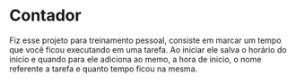 # Contador
Fiz esse projeto para treinamento pessoal, consiste em marcar um tempo que você ficou executando em uma tarefa.
Ao iniciar ele salva o horário do inicio e quando para ele adiciona ao memo, a hora de inicio, o nome referente a tarefa e quanto tempo ficou na mesma.
